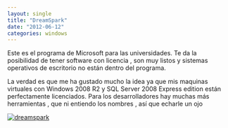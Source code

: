 ```yaml
---
layout: single
title: "DreamSpark"
date: "2012-06-12"
categories: windows
---
```


Este es el programa de Microsoft para las universidades. Te da la posibilidad de tener software con licencia , son muy listos y sistemas operativos de escritorio no están dentro del programa.

La verdad es que me ha gustado mucho la idea ya que mis maquinas virtuales con Windows 2008 R2 y SQL Server 2008 Express edition están perfectamente licenciados. Para los desarrolladores hay muchas más herramientas , que ni entiendo los nombres , así que echarle un ojo

[![](images/Dreamsparklogo.png "dreamspark")](https://www.dreamspark.com/Default.aspx)
